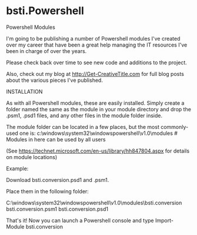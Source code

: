 # bsti.Powershell
Powershell Modules

I'm going to be publishing a number of Powershell modules I've created over my career that have been a great help managing 
the IT resources I've been in charge of over the years.  

Please check back over time to see new code and additions to the project.  

Also, check out my blog at http://Get-CreativeTitle.com for full blog posts about the various pieces I've published.

INSTALLATION

As with all Powershell modules, these are easily installed.  Simply create a folder named the same as the module in your module directory and drop the .psm1, .psd1 files, and any other files in the module folder inside.  

The module folder can be located in a few places, but the most commonly-used one is:
c:\windows\system32\windowspowershell\v1.0\modules  #  Modules in here can be used by all users

(See https://technet.microsoft.com/en-us/library/hh847804.aspx for details on module locations)

Example:

Download bsti.conversion.psd1 and .psm1.

Place them in the following folder:

C:\windows\system32\windowspowershell\v1.0\modules\bsti.conversion
  bsti.conversion.psm1
  bsti.conversion.psd1

That's it!  Now you can launch a Powershell console and type Import-Module bsti.conversion


